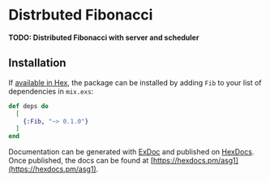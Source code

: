 # Distrbuted Fibonacci

**TODO: Distributed Fibonacci with server and scheduler**

## Installation

If [available in Hex](https://hex.pm/docs/publish), the package can be installed
by adding `Fib` to your list of dependencies in `mix.exs`:

```elixir
def deps do
  [
    {:Fib, "~> 0.1.0"}
  ]
end
```

Documentation can be generated with [ExDoc](https://github.com/elixir-lang/ex_doc)
and published on [HexDocs](https://hexdocs.pm). Once published, the docs can
be found at [https://hexdocs.pm/asg1](https://hexdocs.pm/asg1).

